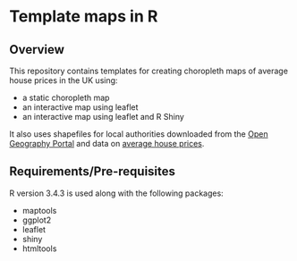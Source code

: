 # Template maps in R

## Overview

This repository contains templates for creating choropleth maps of average house prices in the UK using:
- a static choropleth map
- an interactive map using leaflet
- an interactive map using leaflet and R Shiny

It also uses shapefiles for local authorities downloaded from the [Open Geography Portal](http://geoportal.statistics.gov.uk/) and data on [average house prices](https://www.gov.uk/government/collections/uk-house-price-index-reports).

## Requirements/Pre-requisites

R version 3.4.3 is used along with the following packages:
- maptools
- ggplot2
- leaflet
- shiny
- htmltools
